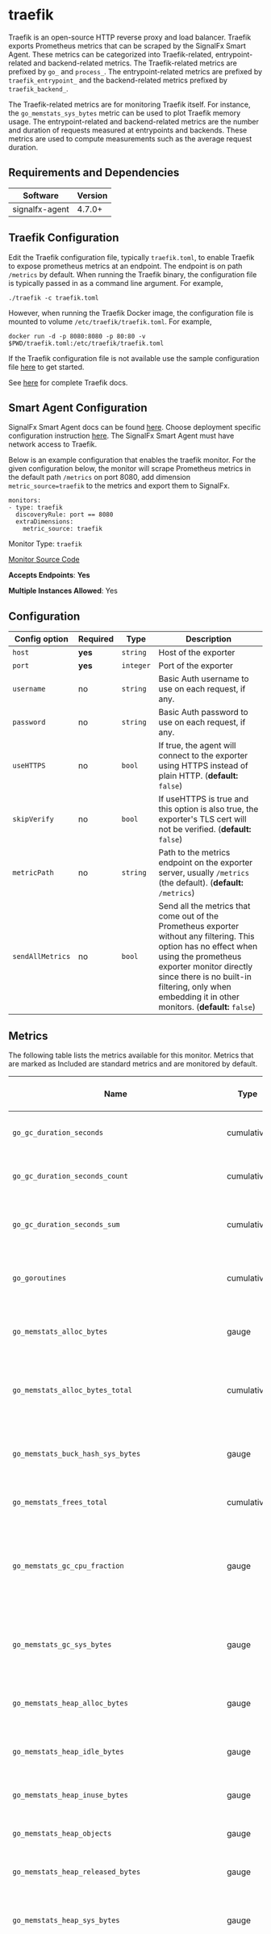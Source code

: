 <!--- GENERATED BY gomplate from scripts/docs/monitor-page.md.tmpl --->

# traefik

Traefik is an open-source HTTP reverse proxy and load balancer. Traefik exports Prometheus metrics that can be
scraped by the SignalFx Smart Agent. These metrics can be categorized into Traefik-related, entrypoint-related and
backend-related metrics. The Traefik-related metrics are prefixed by `go_` and `process_`. The entrypoint-related
metrics are prefixed by `traefik_entrypoint_` and the backend-related metrics prefixed by `traefik_backend_`.

The Traefik-related metrics are for monitoring Traefik itself. For instance, the `go_memstats_sys_bytes` metric can
be used to plot Traefik memory usage. The entrypoint-related and backend-related metrics are the number and duration
of requests measured at entrypoints and backends. These metrics are used to compute measurements such as the average
request duration.

## Requirements and Dependencies

| Software          | Version        |
|-------------------|----------------|
| signalfx-agent    |     4.7.0+     |

## Traefik Configuration

Edit the Traefik configuration file, typically `traefik.toml`, to enable Traefik to expose prometheus metrics at an
endpoint. The endpoint is on path `/metrics` by default. When running the Traefik binary, the configuration file is
typically passed in as a command line argument. For example,

`./traefik -c traefik.toml`

However, when running the Traefik Docker image, the configuration file is mounted to volume
`/etc/traefik/traefik.toml`. For example,

`docker run -d -p 8080:8080 -p 80:80 -v $PWD/traefik.toml:/etc/traefik/traefik.toml`

If the Traefik configuration file is not available use the sample configuration file
<a target="_blank" href="https://raw.githubusercontent.com/containous/traefik/master/traefik.sample.toml">here</a>
to get started.

See <a target="_blank" href="https://docs.traefik.io/">here</a> for complete Traefik docs.

## Smart Agent Configuration

SignalFx Smart Agent docs can be found <a target="_blank" href="https://github.com/signalfx/signalfx-agent">here</a>.
Choose deployment specific configuration instruction
<a target="_blank" href="https://github.com/signalfx/signalfx-agent/tree/master/deployments">here</a>. The
SignalFx Smart Agent must have network access to Traefik.

Below is an example configuration that enables the traefik monitor. For the given configuration below, the monitor
will scrape Prometheus metrics in the default path `/metrics` on port 8080, add dimension
`metric_source=traefik` to the metrics and export them to SignalFx.

```
monitors:
- type: traefik
  discoveryRule: port == 8080
  extraDimensions:
    metric_source: traefik
```


Monitor Type: `traefik`

[Monitor Source Code](https://github.com/signalfx/signalfx-agent/tree/master/internal/monitors/traefik)

**Accepts Endpoints**: **Yes**

**Multiple Instances Allowed**: Yes

## Configuration

| Config option | Required | Type | Description |
| --- | --- | --- | --- |
| `host` | **yes** | `string` | Host of the exporter |
| `port` | **yes** | `integer` | Port of the exporter |
| `username` | no | `string` | Basic Auth username to use on each request, if any. |
| `password` | no | `string` | Basic Auth password to use on each request, if any. |
| `useHTTPS` | no | `bool` | If true, the agent will connect to the exporter using HTTPS instead of plain HTTP. (**default:** `false`) |
| `skipVerify` | no | `bool` | If useHTTPS is true and this option is also true, the exporter's TLS cert will not be verified. (**default:** `false`) |
| `metricPath` | no | `string` | Path to the metrics endpoint on the exporter server, usually `/metrics` (the default). (**default:** `/metrics`) |
| `sendAllMetrics` | no | `bool` | Send all the metrics that come out of the Prometheus exporter without any filtering.  This option has no effect when using the prometheus exporter monitor directly since there is no built-in filtering, only when embedding it in other monitors. (**default:** `false`) |




## Metrics

The following table lists the metrics available for this monitor. Metrics that are marked as Included are standard metrics and are monitored by default.

| Name | Type | Default (non-custom) | Description |
| ---  | ---  | ---    | ---         |
| `go_gc_duration_seconds` | cumulative |  | A summary of the GC invocation durations. |
| `go_gc_duration_seconds_count` | cumulative |  | A count of the GC invocation durations. |
| `go_gc_duration_seconds_sum` | cumulative |  | The sum of the GC invocation durations, in seconds. |
| `go_goroutines` | cumulative |  | Number of goroutines that currently exist. |
| `go_memstats_alloc_bytes` | gauge |  | Number of bytes allocated and still in use. |
| `go_memstats_alloc_bytes_total` | cumulative |  | Total number of bytes allocated, even if freed. |
| `go_memstats_buck_hash_sys_bytes` | gauge |  | Number of bytes used by the profiling bucket hash table. |
| `go_memstats_frees_total` | cumulative |  | Total number of frees. |
| `go_memstats_gc_cpu_fraction` | gauge |  | The fraction of this program's available CPU time used by the GC since the program started. |
| `go_memstats_gc_sys_bytes` | gauge |  | Number of bytes used for garbage collection system metadata. |
| `go_memstats_heap_alloc_bytes` | gauge |  | Number of heap bytes allocated and still in use. |
| `go_memstats_heap_idle_bytes` | gauge |  | Number of heap bytes waiting to be used. |
| `go_memstats_heap_inuse_bytes` | gauge |  | Number of heap bytes that are in use. |
| `go_memstats_heap_objects` | gauge |  | Number of allocated objects. |
| `go_memstats_heap_released_bytes` | gauge |  | Number of heap bytes released to OS. |
| `go_memstats_heap_sys_bytes` | gauge |  | Number of heap bytes obtained from system. |
| `go_memstats_last_gc_time_seconds` | gauge |  | Length of time since last garbage collection, in seconds since unix epoch. |
| `go_memstats_lookups_total` | cumulative |  | Total number of pointer lookups. |
| `go_memstats_mallocs_total` | cumulative |  | Total number of mallocs. |
| `go_memstats_mcache_inuse_bytes` | gauge |  | Number of bytes in use by mcache structures. |
| `go_memstats_mcache_sys_bytes` | gauge |  | Number of bytes used for mcache structures obtained from system. |
| `go_memstats_mspan_inuse_bytes` | gauge |  | Number of bytes in use by mspan structures. |
| `go_memstats_mspan_sys_bytes` | gauge |  | Number of bytes used for mspan structures obtained from system. |
| `go_memstats_next_gc_bytes` | gauge |  | Number of heap bytes when next garbage collection will take place. |
| `go_memstats_other_sys_bytes` | gauge |  | Number of bytes used for other system allocations. |
| `go_memstats_stack_inuse_bytes` | gauge |  | Number of bytes in use by the stack allocator. |
| `go_memstats_stack_sys_bytes` | gauge |  | Number of bytes obtained from system for stack allocator. |
| `go_memstats_sys_bytes` | gauge |  | Number of bytes obtained from system. |
| `go_threads` | gauge |  | Number of OS threads created |
| `process_cpu_seconds_total` | cumulative |  | Total user and system CPU time spent, in seconds. |
| `process_max_fds` | gauge |  | Maximum number of open file descriptors. |
| `process_open_fds` | gauge |  | Number of open file descriptors. |
| `process_resident_memory_bytes` | gauge |  | Resident memory size in bytes. |
| `process_start_time_seconds` | gauge | ✔ | Start time of the process since unix epoch in seconds. |
| `process_virtual_memory_bytes` | gauge |  | Virtual memory size in bytes. |
| `traefik_backend_open_connections` | gauge | ✔ | How many open connections exist on a backend, partitioned by method and protocol. |
| `traefik_backend_request_duration_seconds_bucket` | cumulative |  | The sum of request durations that are within a configured time interval. The request durations are measured at a backend in seconds. This value is partitioned by status code, protocol, and method. |
| `traefik_backend_request_duration_seconds_count` | cumulative |  | The number of request durations that were measured on a backend. The values are partitioned by status code, protocol, and method. |
| `traefik_backend_request_duration_seconds_sum` | cumulative | ✔ | The sum of the request durations in seconds, measured on a backend, partitioned by status code, protocol, and method. |
| `traefik_backend_requests_total` | cumulative | ✔ | How many HTTP requests were processed on a backend, partitioned by status code, protocol, and method. |
| `traefik_backend_server_up` | gauge | ✔ | Backend server is up, described by gauge value of 0 (down) or 1 (up). |
| `traefik_config_last_reload_failure` | gauge |  | Last config reload failure |
| `traefik_config_last_reload_success` | gauge |  | Last config reload success |
| `traefik_config_reloads_failure_total` | cumulative |  | Total number of config reloads that failed |
| `traefik_config_reloads_total` | cumulative |  | Config reloads |
| `traefik_entrypoint_open_connections` | gauge | ✔ | How many open connections exist on an entrypoint, partitioned by method and protocol. |
| `traefik_entrypoint_request_duration_seconds_bucket` | cumulative |  | The sum of request durations that are within a configured time interval. The request durations are measured at an entrypoint in seconds. This value is partitioned by status code, protocol, and method. |
| `traefik_entrypoint_request_duration_seconds_count` | cumulative | ✔ | The number of request durations that were measured on an entrypoint. The values are partitioned by status code, protocol, and method. |
| `traefik_entrypoint_request_duration_seconds_sum` | cumulative | ✔ | The sum of the request durations in seconds measured on an entrypoint, partitioned by status code, protocol, and method. |
| `traefik_entrypoint_requests_total` | cumulative | ✔ | How many HTTP requests processed on an entrypoint, partitioned by status code, protocol, and method. |



### Built in filtering
This monitor will perform built-in filtering if you are using agent version
4.7.0+ and have the `enableBuiltInFiltering: true` option set at the top-level
of your agent config.  See
[Filtering](https://docs.signalfx.com/en/latest/integrations/agent/filtering.html)
for more information.


